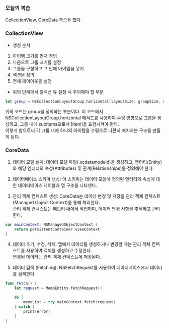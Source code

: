 ### 오늘의 복습

CollectionView, CoreData 복습을 했다.

### CollectionView

- 생성 순서
1. 아이템 크기를 먼저 정의
2. 다음으로 그룹 크기를 설정
3. 그룹을 구성하고 그 안에 아이템을 넣기
4. 섹션을 정의
5. 전체 레이아웃을 설정

- 위의 단계에서 컬렉션 뷰 설정 시 주의해야 할 부분

```swift
let group = NSCollectionLayoutGroup.horizontal(layoutSize: groupSize, subitems: [item])
```
위의 코드는 group을 정의하는 부분이다. 이 코드에서 NSCollectionLayoutGroup.horizontal 메서드를 사용하여 수평 방향으로 그룹을 생성하고, 그룹 내에 subitems으로서 [item]을 포함시켜야 한다.<br>
이렇게 함으로써 각 그룹 내에 하나의 아이템을 수평으로 나란히 배치하는 구조를 만들게 된다.<br>

### CoreData
1. 데이터 모델 설계:
데이터 모델 파일(.xcdatamodeld)을 생성하고, 엔터티(Entity)와 해당 엔터티의 속성(Attributes) 및 관계(Relationships)를 정의해야 한다.<br>

2. 데이터베이스 스키마 생성:
이 스키마는 데이터 모델에 정의된 엔터티와 속성에 대한 데이터베이스 테이블과 열 구조를 나타낸다.<br>

3. 관리 객체 컨텍스트 생성:
CoreData는 데이터 변경 및 저장을 관리 객체 컨텍스트(Managed Object Context)를 통해 처리한다.<br>
관리 객체 컨텍스트는 메모리 내에서 작업하며, 데이터 변경 사항을 추적하고 관리한다.<br>

```swift
var mainContext: NSManagedObjectContext {
    return persistentContainer.viewContext
}
```

4. 데이터 추가, 수정, 삭제:
앱에서 데이터를 생성하거나 변경할 때는 관리 객체 컨텍스트를 사용하여 객체를 생성하고 수정한다.<br>
변경된 데이터는 관리 객체 컨텍스트에 저장된다.<br>

5. 데이터 검색 (Fetching):
NSFetchRequest를 사용하여 데이터베이스에서 데이터를 검색한다.<br>

```swift
func fetch() {
    let request = MemoEntity.fetchRequest()

    do {
        memoList = try mainContext.fetch(request)
    } catch {
        print(error)
    }
}
```
